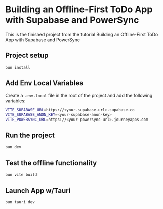 # Building an Offline-First ToDo App with Supabase and PowerSync

This is the finished project from the tutorial Building an Offline-First ToDo App with Supabase and PowerSync

## Project setup

```bash
bun install
```

## Add Env Local Variables

Create a `.env.local` file in the root of the project and add the following variables:

```bash
VITE_SUPABASE_URL=https://<your-supabase-url>.supabase.co
VITE_SUPABASE_ANON_KEY=<your-supabase-anon-key>
VITE_POWERSYNC_URL=https://<your-powersync-url>.journeyapps.com
```

## Run the project

```bash
bun dev
```

## Test the offline functionality

```bash
bun vite build
```

## Launch App w/Tauri

```bash
bun tauri dev
```
